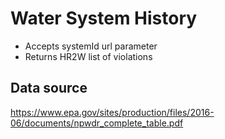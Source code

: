 # Water System History

- Accepts systemId url parameter
- Returns HR2W list of violations

## Data source

<a href="https://www.epa.gov/sites/production/files/2016-06/documents/npwdr_complete_table.pdf">https://www.epa.gov/sites/production/files/2016-06/documents/npwdr_complete_table.pdf</a>